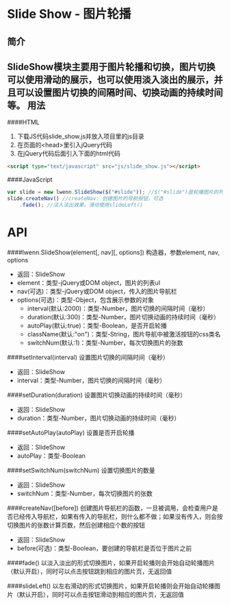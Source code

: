 Slide Show - 图片轮播
==
简介
--
SlideShow模块主要用于图片轮播和切换，图片切换可以使用滑动的展示，也可以使用淡入淡出的展示，并且可以设置图片切换的间隔时间、切换动画的持续时间等。
用法
--
####HTML
1. 下载JS代码slide_show.js并放入项目里的js目录
2. 在页面的&lt;head&gt;里引入jQuery代码
3. 在jQuery代码后面引入下面的html代码
```html
<script type="text/javascript" src="js/slide_show.js"></script>
```
####JavaScript
```javascript
var slide = new lwenn.SlideShow($("#slide")); //$("#slide")是轮播图片的列表ul
slide.createNav() //createNav: 创建图片的导航按钮，可选
	.fade(); //淡入淡出效果，滑动使用slideLeft()
```
API
==
####lwenn.SlideShow(element[, nav][, options])
构造器，参数element, nav, options
* 返回：SlideShow
* element：类型-jQuery或DOM object，图片的列表ul
* nav(可选)：类型-jQuery或DOM object，传入的图片导航栏
* options(可选)：类型-Object，包含展示参数的对象
	* interval(默认:2000)：类型-Number，图片切换的间隔时间（毫秒）
	* duration(默认:300)：类型-Number，图片切换动画的持续时间（毫秒）
    * autoPlay(默认:true)：类型-Boolean，是否开启轮播
    * className(默认:"on")：类型-String，图片导航中被激活按钮的css类名
    * switchNum(默认:1)：类型-Number，每次切换图片的张数

####setInterval(interval)
设置图片切换的间隔时间（毫秒）
* 返回：SlideShow
* interval：类型-Number，图片切换的间隔时间（毫秒）

####setDuration(duration)
设置图片切换动画的持续时间（毫秒）
* 返回：SlideShow
* duration：类型-Number，图片切换动画的持续时间（毫秒）

####setAutoPlay(autoPlay)
设置是否开启轮播
* 返回：SlideShow
* autoPlay：类型-Boolean

####setSwitchNum(switchNum)
设置切换图片的数量
* 返回：SlideShow
* switchNum：类型-Number，每次切换图片的张数

####createNav([before])
创建图片导航栏的函数，一旦被调用，会检查用户是否已经传入导航栏，如果有传入的导航栏，则什么都不做；如果没有传入，则会按切换图片的张数计算页数，然后创建相应个数的按钮
* 返回：SlideShow
* before(可选)：类型-Boolean，要创建的导航栏是否位于图片之前

####fade()
以淡入淡出的形式切换图片，如果开启轮播则会开始自动轮播图片（默认开启），同时可以点击按钮跳到相应的图片页，无返回值

####slideLeft()
以左右滑动的形式切换图片，如果开启轮播则会开始自动轮播图片（默认开启），同时可以点击按钮滑动到相应的图片页，无返回值
